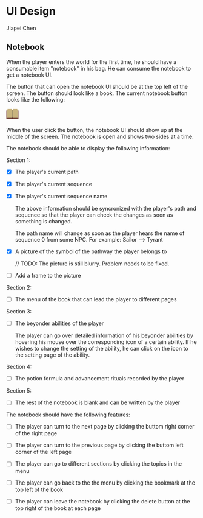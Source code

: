 # UI Design

Jiapei Chen

## Notebook

When the player enters the world for the first time, he should have a consumable item "notebook" in his bag. He can consume the notebook to get a notebook UI.

The button that can open the notebook UI should be at the top left of the screen. The button should look like a book. The current notebook button looks like the following:

![Notebook Button](UI/ButtonPlay.png)

When the user click the button, the notebook UI should show up at the middle of the screen. The notebook is open and shows two sides at a time.

The notebook should be able to display the following information:

Section 1:

- [x] The player's current path
- [x] The player's current sequence
- [x] The player's current sequence name

  The above information should be syncronized with the player's path and sequence so that the player can check the changes as soon as something is changed.

  The path name will change as soon as the player hears the name of sequence 0 from some NPC. For example: Sailor --> Tyrant

- [x] A picture of the symbol of the pathway the player belongs to

  // TODO: The picture is still blurry. Problem needs to be fixed.
  
- [ ] Add a frame to the picture

Section 2:

- [ ] The menu of the book that can lead the player to different pages

Section 3:

- [ ] The beyonder abilities of the player

  The player can go over detailed information of his beyonder abilities by hovering his mouse over the corresponding icon of a certain ability. If he wishes to change the setting of the ability, he can click on the icon to the setting page of the ability.

Section 4:

- [ ] The potion formula and advancement rituals recorded by the player

Section 5:

- [ ] The rest of the notebook is blank and can be written by the player

The notebook should have the following features:

- [ ] The player can turn to the next page by clicking the buttom right corner of the right page

- [ ] The player can turn to the previous page by clicking the buttom left corner of the left page

- [ ] The player can go to different sections by clicking the topics in the menu

- [ ] The player can go back to the the menu by clicking the bookmark at the top left of the book

- [ ] The player can leave the notebook by clicking the delete button at the top right of the book at each page